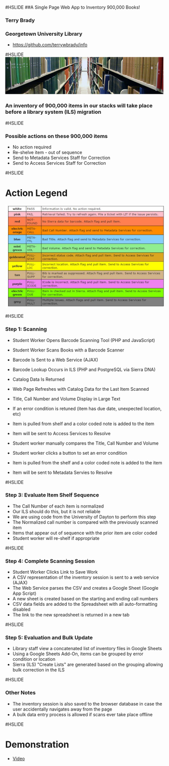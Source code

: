 #HSLIDE
##A Single Page Web App to Inventory 900,000 Books!

### Terry Brady
### Georgetown University Library

- https://github.com/terrywbrady/info

#HSLIDE
![Lauinger Library Stacks](presentation-files/stacks.jpg)

### An inventory of 900,000 items in our stacks will take place before a library system (ILS) migration

#HSLIDE
### Possible actions on these 900,000 items
- No action required
- Re-shelve item - out of sequence
- Send to Metadata Services Staff for Correction
- Send to Access Services Staff for Correction

#HSLIDE
# Action Legend
![Action Legend with the Tool](presentation-files/legend.jpg)

#HSLIDE
### Step 1: Scanning
- Student Worker Opens Barcode Scanning Tool (PHP and JavaScript)
- Student Worker Scans Books with a Barcode Scanner
 - Barcode Is Sent to a Web Service (AJAX)
 - Barcode Lookup Occurs in ILS (PHP and PostgreSQL via Sierra DNA)
 - Catalog Data Is Returned 
- Web Page Refreshes with Catalog Data for the Last Item Scanned
 - Title, Call Number and Volume Display in Large Text

- If an error condition is retuned (item has due date, unexpected location, etc)
 - Item is pulled from shelf and a color coded note is added to the item
 - Item will be sent to Access Services to Resolve
- Student worker manually compares the Title, Call Number and Volume
 - Student worker clicks a button to set an error condition
 - Item is pulled from the shelf and a color coded note is added to the item
 - Item will be sent to Metadata Servies to Resolve

#HSLIDE
### Step 3: Evaluate Item Shelf Sequence
- The Call Number of each item is normalized
 - Our ILS should do this, but it is not reliable
 - We are using code from the University of Dayton to perform this step
- The Normalized call number is compared with the previously scanned item
- Items that appear out of sequence with the prior item are color coded
- Student worker will re-shelf if appropriate
 
#HSLIDE
### Step 4: Complete Scanning Session
- Student Worker Clicks Link to Save Work 
 - A CSV representation of the inventory session is sent to a web service (AJAX)
 - The Web Service parses the CSV and creates a Google Sheet (Google App Script)
  - A new sheet is created based on the starting and ending call numbers
  - CSV data fields are added to the Spreadsheet with all auto-formatting disabled
  - The link to the new spreadsheet is returned in a new tab

#HSLIDE
### Step 5: Evaluation and Bulk Update
- Library staff view a concatenated list of inventory files in Google Sheets
- Using a Google Sheets Add-On, items can be grouped by error condition or location
- Sierra (ILS) "Create Lists" are generated based on the grouping allowing bulk correction in the ILS

#HSLIDE
### Other Notes
- The inventory session is also saved to the browser database in case the user accidentally navigates away from the page
- A bulk data entry process is allowed if scans ever take place offline

#HSLIDE
# Demonstration
- [Video](https://youtu.be/5X_QiX-E7aI?t=121)

